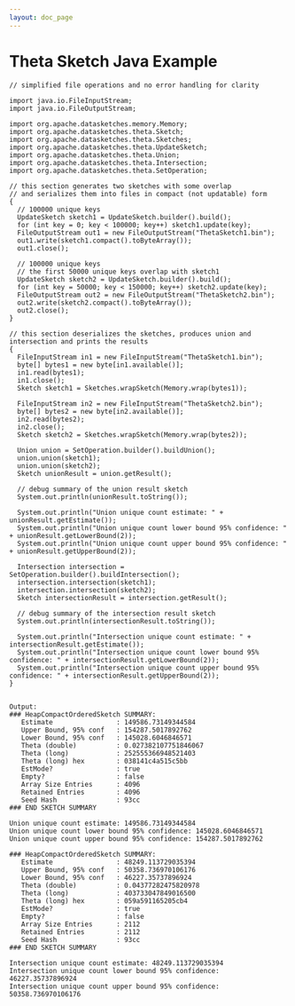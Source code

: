 ```yaml
---
layout: doc_page
---
```

<!--
    Licensed to the Apache Software Foundation (ASF) under one
    or more contributor license agreements.  See the NOTICE file
    distributed with this work for additional information
    regarding copyright ownership.  The ASF licenses this file
    to you under the Apache License, Version 2.0 (the
    "License"); you may not use this file except in compliance
    with the License.  You may obtain a copy of the License at

      http://www.apache.org/licenses/LICENSE-2.0

    Unless required by applicable law or agreed to in writing,
    software distributed under the License is distributed on an
    "AS IS" BASIS, WITHOUT WARRANTIES OR CONDITIONS OF ANY
    KIND, either express or implied.  See the License for the
    specific language governing permissions and limitations
    under the License.
-->
# Theta Sketch Java Example

    // simplified file operations and no error handling for clarity

    import java.io.FileInputStream;
    import java.io.FileOutputStream;

    import org.apache.datasketches.memory.Memory;
    import org.apache.datasketches.theta.Sketch;
    import org.apache.datasketches.theta.Sketches;
    import org.apache.datasketches.theta.UpdateSketch;
    import org.apache.datasketches.theta.Union;
    import org.apache.datasketches.theta.Intersection;
    import org.apache.datasketches.theta.SetOperation;

    // this section generates two sketches with some overlap
    // and serializes them into files in compact (not updatable) form
    {
      // 100000 unique keys
      UpdateSketch sketch1 = UpdateSketch.builder().build();
      for (int key = 0; key < 100000; key++) sketch1.update(key);
      FileOutputStream out1 = new FileOutputStream("ThetaSketch1.bin");
      out1.write(sketch1.compact().toByteArray());
      out1.close();

      // 100000 unique keys
      // the first 50000 unique keys overlap with sketch1
      UpdateSketch sketch2 = UpdateSketch.builder().build();
      for (int key = 50000; key < 150000; key++) sketch2.update(key);
      FileOutputStream out2 = new FileOutputStream("ThetaSketch2.bin");
      out2.write(sketch2.compact().toByteArray());
      out2.close();
    }

    // this section deserializes the sketches, produces union and intersection and prints the results
    {
      FileInputStream in1 = new FileInputStream("ThetaSketch1.bin");
      byte[] bytes1 = new byte[in1.available()];
      in1.read(bytes1);
      in1.close();
      Sketch sketch1 = Sketches.wrapSketch(Memory.wrap(bytes1));

      FileInputStream in2 = new FileInputStream("ThetaSketch2.bin");
      byte[] bytes2 = new byte[in2.available()];
      in2.read(bytes2);
      in2.close();
      Sketch sketch2 = Sketches.wrapSketch(Memory.wrap(bytes2));

      Union union = SetOperation.builder().buildUnion();
      union.union(sketch1);
      union.union(sketch2);
      Sketch unionResult = union.getResult();

      // debug summary of the union result sketch
      System.out.println(unionResult.toString());

      System.out.println("Union unique count estimate: " + unionResult.getEstimate());
      System.out.println("Union unique count lower bound 95% confidence: " + unionResult.getLowerBound(2));
      System.out.println("Union unique count upper bound 95% confidence: " + unionResult.getUpperBound(2));

      Intersection intersection = SetOperation.builder().buildIntersection();
      intersection.intersection(sketch1);
      intersection.intersection(sketch2);
      Sketch intersectionResult = intersection.getResult();

      // debug summary of the intersection result sketch
      System.out.println(intersectionResult.toString());

      System.out.println("Intersection unique count estimate: " + intersectionResult.getEstimate());
      System.out.println("Intersection unique count lower bound 95% confidence: " + intersectionResult.getLowerBound(2));
      System.out.println("Intersection unique count upper bound 95% confidence: " + intersectionResult.getUpperBound(2));
    }


    Output:
    ### HeapCompactOrderedSketch SUMMARY: 
       Estimate                : 149586.73149344584
       Upper Bound, 95% conf   : 154287.5017892762
       Lower Bound, 95% conf   : 145028.6046846571
       Theta (double)          : 0.027382107751846067
       Theta (long)            : 252555366948521403
       Theta (long) hex        : 038141c4a515c5bb
       EstMode?                : true
       Empty?                  : false
       Array Size Entries      : 4096
       Retained Entries        : 4096
       Seed Hash               : 93cc
    ### END SKETCH SUMMARY

    Union unique count estimate: 149586.73149344584
    Union unique count lower bound 95% confidence: 145028.6046846571
    Union unique count upper bound 95% confidence: 154287.5017892762

    ### HeapCompactOrderedSketch SUMMARY: 
       Estimate                : 48249.113729035394
       Upper Bound, 95% conf   : 50358.736970106176
       Lower Bound, 95% conf   : 46227.35737896924
       Theta (double)          : 0.04377282475820978
       Theta (long)            : 403733047849016500
       Theta (long) hex        : 059a591165205cb4
       EstMode?                : true
       Empty?                  : false
       Array Size Entries      : 2112
       Retained Entries        : 2112
       Seed Hash               : 93cc
    ### END SKETCH SUMMARY

    Intersection unique count estimate: 48249.113729035394
    Intersection unique count lower bound 95% confidence: 46227.35737896924
    Intersection unique count upper bound 95% confidence: 50358.736970106176
